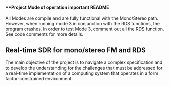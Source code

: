 #### ************************************************************************************Project Mode of operation important README**********************************************************************************

All Modes are compile and are fully functional with the Mono/Stereo path.
However, when running mode 3 in conjunction with the RDS functions, the program crashes.
In order to test Mode 3, comment out all the RDS function. See code comments for more details. 




## Real-time SDR for mono/stereo FM and RDS

The main objective of the project is to navigate a complex speciﬁcation and to develop the understanding for the challenges that must be addressed for a real-time implementation of a computing system that operates in a form factor-constrained environment. 
